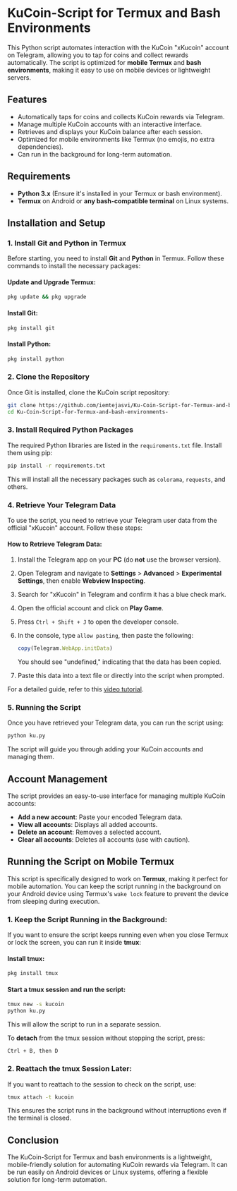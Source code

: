 # KuCoin-Script for Termux and Bash Environments

This Python script automates interaction with the KuCoin "xKucoin" account on Telegram, allowing you to tap for coins and collect rewards automatically. The script is optimized for **mobile Termux** and **bash environments**, making it easy to use on mobile devices or lightweight servers.

## Features

- Automatically taps for coins and collects KuCoin rewards via Telegram.
- Manage multiple KuCoin accounts with an interactive interface.
- Retrieves and displays your KuCoin balance after each session.
- Optimized for mobile environments like Termux (no emojis, no extra dependencies).
- Can run in the background for long-term automation.

## Requirements

- **Python 3.x** (Ensure it's installed in your Termux or bash environment).
- **Termux** on Android or **any bash-compatible terminal** on Linux systems.

## Installation and Setup

### 1. Install Git and Python in Termux

Before starting, you need to install **Git** and **Python** in Termux. Follow these commands to install the necessary packages:

#### Update and Upgrade Termux:

```bash
pkg update && pkg upgrade
```

#### Install Git:

```bash
pkg install git
```

#### Install Python:

```bash
pkg install python
```

### 2. Clone the Repository

Once Git is installed, clone the KuCoin script repository:

```bash
git clone https://github.com/iemtejasvi/Ku-Coin-Script-for-Termux-and-bash-environments-.git
cd Ku-Coin-Script-for-Termux-and-bash-environments-
```

### 3. Install Required Python Packages

The required Python libraries are listed in the `requirements.txt` file. Install them using pip:

```bash
pip install -r requirements.txt
```

This will install all the necessary packages such as `colorama`, `requests`, and others.

### 4. Retrieve Your Telegram Data

To use the script, you need to retrieve your Telegram user data from the official "xKucoin" account. Follow these steps:

#### How to Retrieve Telegram Data:

1. Install the Telegram app on your **PC** (do **not** use the browser version).
2. Open Telegram and navigate to **Settings** > **Advanced** > **Experimental Settings**, then enable **Webview Inspecting**.
3. Search for "xKucoin" in Telegram and confirm it has a blue check mark.
4. Open the official account and click on **Play Game**.
5. Press `Ctrl + Shift + J` to open the developer console.
6. In the console, type `allow pasting`, then paste the following:

    ```javascript
    copy(Telegram.WebApp.initData)
    ```

    You should see "undefined," indicating that the data has been copied.
7. Paste this data into a text file or directly into the script when prompted.

For a detailed guide, refer to this [video tutorial](https://youtu.be/K66LMX513n4?si=aR5o_VMaVnget6t_).

### 5. Running the Script

Once you have retrieved your Telegram data, you can run the script using:

```bash
python ku.py
```

The script will guide you through adding your KuCoin accounts and managing them.

## Account Management

The script provides an easy-to-use interface for managing multiple KuCoin accounts:

- **Add a new account**: Paste your encoded Telegram data.
- **View all accounts**: Displays all added accounts.
- **Delete an account**: Removes a selected account.
- **Clear all accounts**: Deletes all accounts (use with caution).

## Running the Script on Mobile Termux

This script is specifically designed to work on **Termux**, making it perfect for mobile automation. You can keep the script running in the background on your Android device using Termux's `wake lock` feature to prevent the device from sleeping during execution.

### 1. Keep the Script Running in the Background:

If you want to ensure the script keeps running even when you close Termux or lock the screen, you can run it inside **tmux**:

#### Install tmux:

```bash
pkg install tmux
```

#### Start a tmux session and run the script:

```bash
tmux new -s kucoin
python ku.py
```

This will allow the script to run in a separate session.

To **detach** from the tmux session without stopping the script, press:

```
Ctrl + B, then D
```

### 2. Reattach the tmux Session Later:

If you want to reattach to the session to check on the script, use:

```bash
tmux attach -t kucoin
```

This ensures the script runs in the background without interruptions even if the terminal is closed.

## Conclusion

The KuCoin-Script for Termux and bash environments is a lightweight, mobile-friendly solution for automating KuCoin rewards via Telegram. It can be run easily on Android devices or Linux systems, offering a flexible solution for long-term automation.

